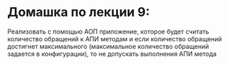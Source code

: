 # Домашка по лекции 9:
Реализовать с помощью АОП приложение, 
которое будет считать количество обращений к АПИ методам и 
если количество обращений достигнет максимального (максимальное количество обращений задается в конфигурации), то не допускать выполнения АПИ метода